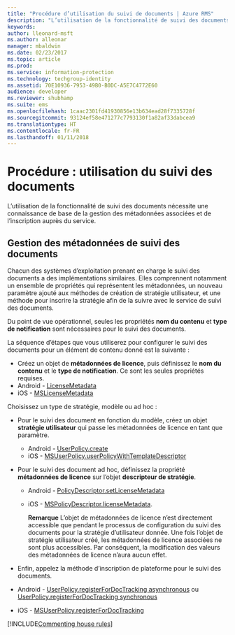 ```yaml
---
title: "Procédure d’utilisation du suivi de documents | Azure RMS"
description: "L’utilisation de la fonctionnalité de suivi des documents nécessite une connaissance de base de la gestion des métadonnées associées et de l’inscription auprès du service."
keywords: 
author: lleonard-msft
ms.author: alleonar
manager: mbaldwin
ms.date: 02/23/2017
ms.topic: article
ms.prod: 
ms.service: information-protection
ms.technology: techgroup-identity
ms.assetid: 70E10936-7953-49B0-B0DC-A5E7C4772E60
audience: developer
ms.reviewer: shubhamp
ms.suite: ems
ms.openlocfilehash: 1caac2301fd41930856e13b634ead28f7335728f
ms.sourcegitcommit: 93124ef58e471277c7793130f1a82af33dabcea9
ms.translationtype: HT
ms.contentlocale: fr-FR
ms.lasthandoff: 01/11/2018
---
```

# <a name="how-to-use-document-tracking"></a>Procédure : utilisation du suivi des documents

L’utilisation de la fonctionnalité de suivi des documents nécessite une connaissance de base de la gestion des métadonnées associées et de l’inscription auprès du service.

## <a name="managing-document-tracking-metadata"></a>Gestion des métadonnées de suivi des documents

Chacun des systèmes d’exploitation prenant en charge le suivi des documents a des implémentations similaires. Elles comprennent notamment un ensemble de propriétés qui représentent les métadonnées, un nouveau paramètre ajouté aux méthodes de création de stratégie utilisateur, et une méthode pour inscrire la stratégie afin de la suivre avec le service de suivi des documents.

Du point de vue opérationnel, seules les propriétés **nom du contenu** et **type de notification** sont nécessaires pour le suivi des documents.

La séquence d’étapes que vous utiliserez pour configurer le suivi des documents pour un élément de contenu donné est la suivante :

-   Créez un objet de **métadonnées de licence**, puis définissez le **nom du contenu** et le **type de notification**. Ce sont les seules propriétés requises.
   - Android - [LicenseMetadata](https://msdn.microsoft.com/library/mt573675.aspx)
   -  iOS - [MSLicenseMetadata](https://msdn.microsoft.com/library/mt573683.aspx)

Choisissez un type de stratégie, modèle ou ad hoc :
- Pour le suivi des document en fonction du modèle, créez un objet **stratégie utilisateur** qui passe les métadonnées de licence en tant que paramètre.
  - Android - [UserPolicy.create](https://msdn.microsoft.com/library/dn790887.aspx)
  - iOS - [MSUserPolicy.userPolicyWithTemplateDescriptor](https://msdn.microsoft.com/library/dn790808.aspx)

- Pour le suivi des document ad hoc, définissez la propriété **métadonnées de licence** sur l’objet **descripteur de stratégie**.
  - Android - [PolicyDescriptor.setLicenseMetadata](https://msdn.microsoft.com/library/mt573698.aspx)
  - iOS - [MSPolicyDescriptor.licenseMetadata](https://msdn.microsoft.com/library/mt573693.aspx).

    **Remarque**  L’objet de métadonnées de licence n’est directement accessible que pendant le processus de configuration du suivi des documents pour la stratégie d’utilisateur donnée. Une fois l’objet de stratégie utilisateur créé, les métadonnées de licence associées ne sont plus accessibles. Par conséquent, la modification des valeurs des métadonnées de licence n’aura aucun effet.

     

-   Enfin, appelez la méthode d’inscription de plateforme pour le suivi des documents.
  - Android - [UserPolicy.registerForDocTracking asynchronous](https://msdn.microsoft.com/library/mt573699.aspx) ou [UserPolicy.registerForDocTracking synchronous](https://msdn.microsoft.com/library/mt631387.aspx)
  - iOS - [MSUserPolicy.registerForDocTracking](https://msdn.microsoft.com/library/mt573694.aspx)

[!INCLUDE[Commenting house rules](../includes/houserules.md)]